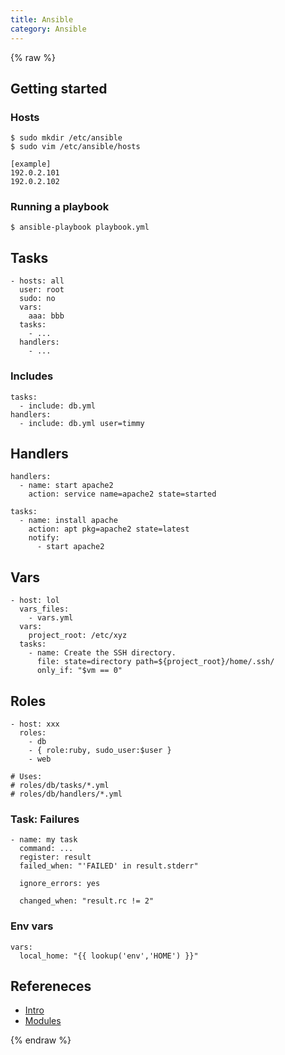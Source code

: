 ```yaml
---
title: Ansible
category: Ansible
---
```


{% raw %}

## Getting started

### Hosts

    $ sudo mkdir /etc/ansible
    $ sudo vim /etc/ansible/hosts

    [example]
    192.0.2.101
    192.0.2.102

### Running a playbook

    $ ansible-playbook playbook.yml

## Tasks

    - hosts: all
      user: root
      sudo: no
      vars:
        aaa: bbb
      tasks:
        - ...
      handlers:
        - ...

### Includes

    tasks:
      - include: db.yml
    handlers:
      - include: db.yml user=timmy

## Handlers

    handlers:
      - name: start apache2
        action: service name=apache2 state=started

    tasks:
      - name: install apache
        action: apt pkg=apache2 state=latest
        notify:
          - start apache2

## Vars

    - host: lol
      vars_files:
        - vars.yml
      vars:
        project_root: /etc/xyz
      tasks:
        - name: Create the SSH directory.
          file: state=directory path=${project_root}/home/.ssh/
          only_if: "$vm == 0"

## Roles

    - host: xxx
      roles:
        - db
        - { role:ruby, sudo_user:$user }
        - web

    # Uses:
    # roles/db/tasks/*.yml
    # roles/db/handlers/*.yml

### Task: Failures

    - name: my task
      command: ...
      register: result
      failed_when: "'FAILED' in result.stderr"

      ignore_errors: yes

      changed_when: "result.rc != 2"

### Env vars

    vars:
      local_home: "{{ lookup('env','HOME') }}"

## Refereneces

  * [Intro](http://www.ansibleworks.com/docs/intro_configuration.html)
  * [Modules](http://www.ansibleworks.com/docs/modules.html)

{% endraw %}
